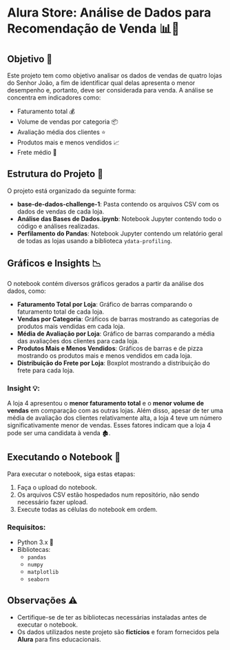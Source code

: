 # Alura Store: Análise de Dados para Recomendação de Venda 📊🏪

## Objetivo 🎯
Este projeto tem como objetivo analisar os dados de vendas de quatro lojas do Senhor João, a fim de identificar qual delas apresenta o menor desempenho e, portanto, deve ser considerada para venda. A análise se concentra em indicadores como:

- Faturamento total 💰
- Volume de vendas por categoria 📦
- Avaliação média dos clientes ⭐
- Produtos mais e menos vendidos 📈
- Frete médio 🚚

## Estrutura do Projeto 📂
O projeto está organizado da seguinte forma:

- **base-de-dados-challenge-1**: Pasta contendo os arquivos CSV com os dados de vendas de cada loja.
- **Análise das Bases de Dados.ipynb**: Notebook Jupyter contendo todo o código e análises realizadas.
- **Perfilamento do Pandas**: Notebook Jupyter contendo um relatório geral de todas as lojas usando a biblioteca `ydata-profiling`.

## Gráficos e Insights 📉
O notebook contém diversos gráficos gerados a partir da análise dos dados, como:

- **Faturamento Total por Loja**: Gráfico de barras comparando o faturamento total de cada loja.
- **Vendas por Categoria**: Gráficos de barras mostrando as categorias de produtos mais vendidas em cada loja.
- **Média de Avaliação por Loja**: Gráfico de barras comparando a média das avaliações dos clientes para cada loja.
- **Produtos Mais e Menos Vendidos**: Gráficos de barras e de pizza mostrando os produtos mais e menos vendidos em cada loja.
- **Distribuição do Frete por Loja**: Boxplot mostrando a distribuição do frete para cada loja.

### Insight 💡:
A loja 4 apresentou o **menor faturamento total** e o **menor volume de vendas** em comparação com as outras lojas. Além disso, apesar de ter uma média de avaliação dos clientes relativamente alta, a loja 4 teve um número significativamente menor de vendas. Esses fatores indicam que a loja 4 pode ser uma candidata à venda 🏚️.

## Executando o Notebook 🚀
Para executar o notebook, siga estas etapas:

1. Faça o upload do notebook.
2. Os arquivos CSV estão hospedados num repositório, não sendo necessário fazer upload.
3. Execute todas as células do notebook em ordem.

### Requisitos:
- Python 3.x 🐍
- Bibliotecas: 
  - `pandas`
  - `numpy`
  - `matplotlib`
  - `seaborn`

## Observações ⚠️
- Certifique-se de ter as bibliotecas necessárias instaladas antes de executar o notebook.
- Os dados utilizados neste projeto são **fictícios** e foram fornecidos pela **Alura** para fins educacionais.


